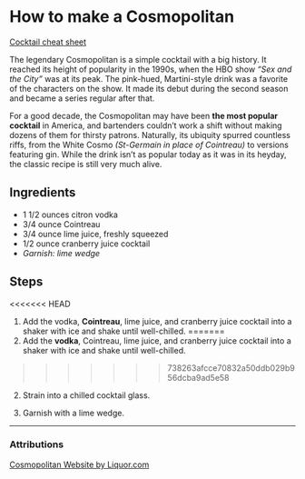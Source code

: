 # How to make a Cosmopolitan

[Cocktail cheat sheet](https://www.liquor.com/recipes/cosmopolitan/)

The legendary Cosmopolitan is a simple cocktail with a big history. It reached its height of popularity in the 1990s, when the HBO show *“Sex and the City”* was at its peak. The pink-hued, Martini-style drink was a favorite of the characters on the show. It made its debut during the second season and became a series regular after that.

For a good decade, the Cosmopolitan may have been **the most popular cocktail** in America, and bartenders couldn’t work a shift without making dozens of them for thirsty patrons. Naturally, its ubiquity spurred countless riffs, from the White Cosmo *(St-Germain in place of Cointreau)* to versions featuring gin. While the drink isn’t as popular today as it was in its heyday, the classic recipe is still very much alive.

## Ingredients

- 1 1/2 ounces citron vodka
- 3/4 ounce Cointreau
- 3/4 ounce lime juice, freshly squeezed
- 1/2 ounce cranberry juice cocktail
- _Garnish: lime wedge_

## Steps 

<<<<<<< HEAD
1. Add the vodka, **Cointreau**, lime juice, and cranberry juice cocktail into a shaker with ice and shake until well-chilled.
=======
1. Add the **vodka**, Cointreau, lime juice, and cranberry juice cocktail into a shaker with ice and shake until well-chilled.
>>>>>>> 738263afcce70832a50ddb029b956dcba9ad5e58

2. Strain into a chilled cocktail glass.

3. Garnish with a lime wedge. 

---

### Attributions
[Cosmopolitan Website by Liquor.com](https://www.liquor.com/recipes/cosmopolitan/)